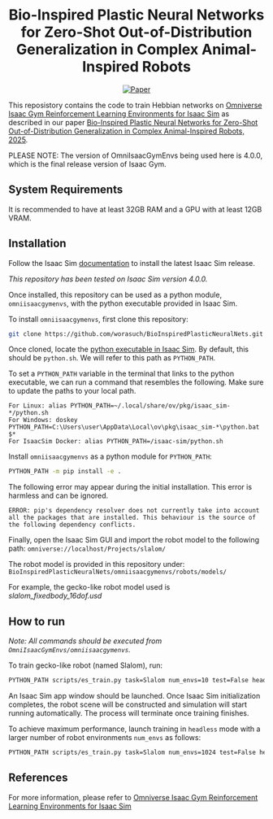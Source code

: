 <div align="center">    
 
# Bio-Inspired Plastic Neural Networks for Zero-Shot Out-of-Distribution Generalization in Complex Animal-Inspired Robots


[![Paper](https://img.shields.io/badge/paper-arxiv.2007.02686-B31B1B.svg)](https://arxiv.org/abs/2503.12406)

</div>





This reposistory contains the code to train Hebbian networks on [Omniverse Isaac Gym Reinforcement Learning Environments for Isaac Sim](https://github.com/isaac-sim/OmniIsaacGymEnvs) as described in our paper [Bio-Inspired Plastic Neural Networks for Zero-Shot Out-of-Distribution Generalization in Complex Animal-Inspired Robots, 2025](hhttps://arxiv.org/abs/2503.12406).





PLEASE NOTE: The version of OmniIsaacGymEnvs being used here is 4.0.0, which is the final release version of Isaac Gym.


## System Requirements
It is recommended to have at least 32GB RAM and a GPU with at least 12GB VRAM. 



## Installation

Follow the Isaac Sim [documentation](https://docs.omniverse.nvidia.com/isaacsim/latest/installation/install_workstation.html) to install the latest Isaac Sim release. 


*This repository has been tested on Isaac Sim version 4.0.0.*


Once installed, this repository can be used as a python module, `omniisaacgymenvs`, with the python executable provided in Isaac Sim.

To install `omniisaacgymenvs`, first clone this repository:

```bash
git clone https://github.com/worasuch/BioInspiredPlasticNeuralNets.git
```

Once cloned, locate the [python executable in Isaac Sim](https://docs.omniverse.nvidia.com/isaacsim/latest/installation/install_python.html). By default, this should be `python.sh`. We will refer to this path as `PYTHON_PATH`.


To set a `PYTHON_PATH` variable in the terminal that links to the python executable, we can run a command that resembles the following. Make sure to update the paths to your local path.


```
For Linux: alias PYTHON_PATH=~/.local/share/ov/pkg/isaac_sim-*/python.sh
For Windows: doskey PYTHON_PATH=C:\Users\user\AppData\Local\ov\pkg\isaac_sim-*\python.bat $*
For IsaacSim Docker: alias PYTHON_PATH=/isaac-sim/python.sh
```


Install `omniisaacgymenvs` as a python module for `PYTHON_PATH`:


```bash
PYTHON_PATH -m pip install -e .
```


The following error may appear during the initial installation. This error is harmless and can be ignored.

```
ERROR: pip's dependency resolver does not currently take into account all the packages that are installed. This behaviour is the source of the following dependency conflicts.
```

Finally, open the Isaac Sim GUI and import the robot model to the following path: 
```omniverse://localhost/Projects/slalom/```

The robot model is provided in this repository under: ```BioInspiredPlasticNeuralNets/omniisaacgymenvs/robots/models/```

For example, the gecko-like robot model used is *slalom_fixedbody_16dof.usd*


## How to run   

*Note: All commands should be executed from `OmniIsaacGymEnvs/omniisaacgymenvs`.* 


To train gecko-like robot (named Slalom), run:

```bash
PYTHON_PATH scripts/es_train.py task=Slalom num_envs=10 test=False headless=True
```


An Isaac Sim app window should be launched. Once Isaac Sim initialization completes, the robot scene will be constructed and simulation will start running automatically. The process will terminate once training finishes.


To achieve maximum performance, launch training in `headless` mode with a larger number of robot environments `num_envs` as follows:

```bash
PYTHON_PATH scripts/es_train.py task=Slalom num_envs=1024 test=False headless=False
```


## References

For more information, please refer to [Omniverse Isaac Gym Reinforcement Learning Environments for Isaac Sim](https://github.com/isaac-sim/OmniIsaacGymEnvs)